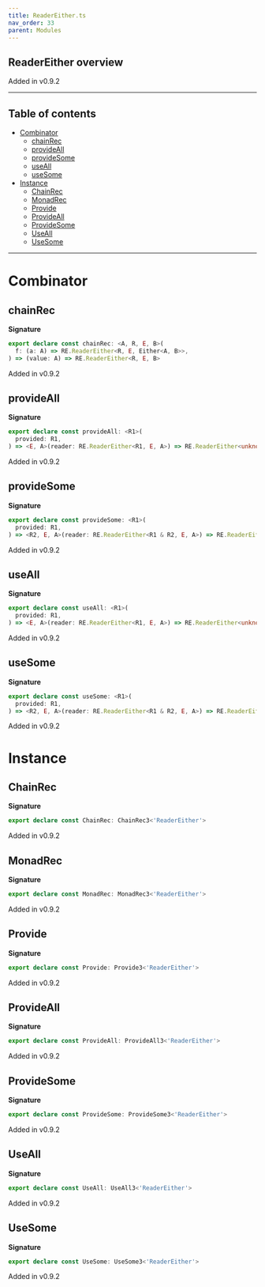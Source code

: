 ```yaml
---
title: ReaderEither.ts
nav_order: 33
parent: Modules
---
```


## ReaderEither overview

Added in v0.9.2

---

<h2 class="text-delta">Table of contents</h2>

- [Combinator](#combinator)
  - [chainRec](#chainrec)
  - [provideAll](#provideall)
  - [provideSome](#providesome)
  - [useAll](#useall)
  - [useSome](#usesome)
- [Instance](#instance)
  - [ChainRec](#chainrec)
  - [MonadRec](#monadrec)
  - [Provide](#provide)
  - [ProvideAll](#provideall)
  - [ProvideSome](#providesome)
  - [UseAll](#useall)
  - [UseSome](#usesome)

---

# Combinator

## chainRec

**Signature**

```ts
export declare const chainRec: <A, R, E, B>(
  f: (a: A) => RE.ReaderEither<R, E, Either<A, B>>,
) => (value: A) => RE.ReaderEither<R, E, B>
```

Added in v0.9.2

## provideAll

**Signature**

```ts
export declare const provideAll: <R1>(
  provided: R1,
) => <E, A>(reader: RE.ReaderEither<R1, E, A>) => RE.ReaderEither<unknown, E, A>
```

Added in v0.9.2

## provideSome

**Signature**

```ts
export declare const provideSome: <R1>(
  provided: R1,
) => <R2, E, A>(reader: RE.ReaderEither<R1 & R2, E, A>) => RE.ReaderEither<R2, E, A>
```

Added in v0.9.2

## useAll

**Signature**

```ts
export declare const useAll: <R1>(
  provided: R1,
) => <E, A>(reader: RE.ReaderEither<R1, E, A>) => RE.ReaderEither<unknown, E, A>
```

Added in v0.9.2

## useSome

**Signature**

```ts
export declare const useSome: <R1>(
  provided: R1,
) => <R2, E, A>(reader: RE.ReaderEither<R1 & R2, E, A>) => RE.ReaderEither<R2, E, A>
```

Added in v0.9.2

# Instance

## ChainRec

**Signature**

```ts
export declare const ChainRec: ChainRec3<'ReaderEither'>
```

Added in v0.9.2

## MonadRec

**Signature**

```ts
export declare const MonadRec: MonadRec3<'ReaderEither'>
```

Added in v0.9.2

## Provide

**Signature**

```ts
export declare const Provide: Provide3<'ReaderEither'>
```

Added in v0.9.2

## ProvideAll

**Signature**

```ts
export declare const ProvideAll: ProvideAll3<'ReaderEither'>
```

Added in v0.9.2

## ProvideSome

**Signature**

```ts
export declare const ProvideSome: ProvideSome3<'ReaderEither'>
```

Added in v0.9.2

## UseAll

**Signature**

```ts
export declare const UseAll: UseAll3<'ReaderEither'>
```

Added in v0.9.2

## UseSome

**Signature**

```ts
export declare const UseSome: UseSome3<'ReaderEither'>
```

Added in v0.9.2
